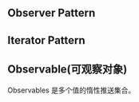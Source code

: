 ## Observer Pattern



## Iterator Pattern




## Observable(可观察对象)
Observables 是多个值的惰性推送集合。

















